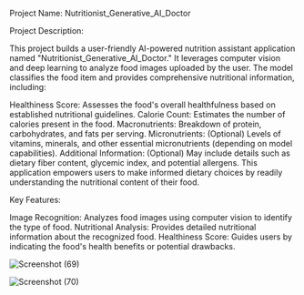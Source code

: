 Project Name: Nutritionist_Generative_AI_Doctor

Project Description:

This project builds a user-friendly AI-powered nutrition assistant application named "Nutritionist_Generative_AI_Doctor." It leverages computer vision and deep learning to analyze food images uploaded by the user. The model classifies the food item and provides comprehensive nutritional information, including:

Healthiness Score: Assesses the food's overall healthfulness based on established nutritional guidelines.
Calorie Count: Estimates the number of calories present in the food.
Macronutrients: Breakdown of protein, carbohydrates, and fats per serving.
Micronutrients: (Optional) Levels of vitamins, minerals, and other essential micronutrients (depending on model capabilities).
Additional Information: (Optional) May include details such as dietary fiber content, glycemic index, and potential allergens.
This application empowers users to make informed dietary choices by readily understanding the nutritional content of their food.

Key Features:

Image Recognition: Analyzes food images using computer vision to identify the type of food.
Nutritional Analysis: Provides detailed nutritional information about the recognized food.
Healthiness Score: Guides users by indicating the food's health benefits or potential drawbacks.

![Screenshot (69)](https://github.com/Shiva008/Nutritionist_Generative_AI_Doctor/assets/91310677/5e88b88c-3efa-4ebc-8392-cdec225fd4f9)

![Screenshot (70)](https://github.com/Shiva008/Nutritionist_Generative_AI_Doctor/assets/91310677/1d8aba70-c4cb-4479-8751-7ec63054ac3c)

